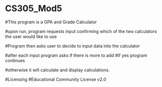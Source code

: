# CS305_Mod5

#This program is a GPA and Grade Calculator

#upon run, program requests input confirming which of the two calculators the user would like to use

#Program then asks user to decide to input data into the calculator

#after each input program asks if there is more to add
  #if yes program continues

#otherwise it will calculate and display calculations.


#Licensing
    #Educational Community License v2.0

